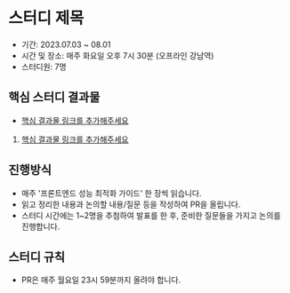 # 스터디 제목

- 기간: 2023.07.03 ~ 08.01
- 시간 및 장소: 매주 화요일 오후 7시 30분 (오프라인 강남역)
- 스터디원: 7명

## 핵심 스터디 결과물

- [핵심 결과물 링크를 추가해주세요](https://github.com/Learning-Is-Vital-In-Development)
1. [핵심 결과물 링크를 추가해주세요](https://github.com/Learning-Is-Vital-In-Development)

## 진행방식

- 매주 '프론트엔드 성능 최적화 가이드' 한 장씩 읽습니다.
- 읽고 정리한 내용과 논의할 내용/질문 등을 작성하여 PR을 올립니다.
- 스터디 시간에는 1~2명을 추첨하여 발표를 한 후, 준비한 질문들을 가지고 논의를 진행합니다.

## 스터디 규칙

- PR은 매주 월요일 23시 59분까지 올려야 합니다.
